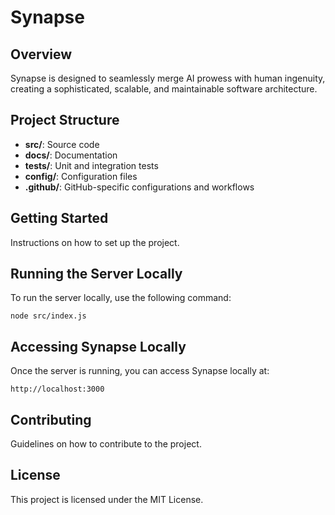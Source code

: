 # Synapse

## Overview
Synapse is designed to seamlessly merge AI prowess with human ingenuity, creating a sophisticated, scalable, and maintainable software architecture.

## Project Structure
- **src/**: Source code
- **docs/**: Documentation
- **tests/**: Unit and integration tests
- **config/**: Configuration files
- **.github/**: GitHub-specific configurations and workflows

## Getting Started
Instructions on how to set up the project.

## Running the Server Locally
To run the server locally, use the following command:
```
node src/index.js
```

## Accessing Synapse Locally
Once the server is running, you can access Synapse locally at:
```
http://localhost:3000
```

## Contributing
Guidelines on how to contribute to the project.

## License
This project is licensed under the MIT License.
